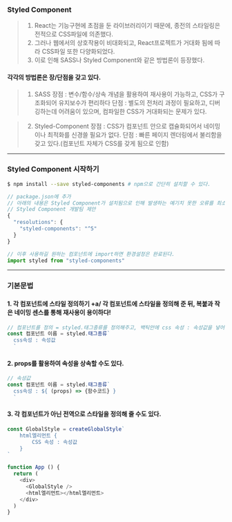 ### Styled Component

> 1. React는 기능구현에 초점을 둔 라이브러리이기 때문에, 종전의 스타일링은 전적으로 CSS파일에 의존했다.
> 2. 그러나 웹에서의 상호작용이 비대화되고, React프로젝트가 거대화 됨에 따라 CSS파일 또한 다양화되었다.
> 3. 이로 인해 SASS나 Styled Component와 같은 방법론이 등장했다.

#### 각각의 방법론은 장/단점을 갖고 있다.
> 1. SASS
> 장점 : 변수/함수/상속 개념을 활용하여 재사용이 가능하고, CSS가 구조화되어 유지보수가 편리하다
> 단점 : 별도의 전처리 과정이 필요하고, 디버깅하는데 어려움이 있으며, 컴파일한 CSS가 거대화되는 문제가 있다.

> 2. Styled-Component
> 장점 : CSS가 컴포넌트 안으로 캡슐화되어서 네이밍이나 최적화를 신경쓸 필요가 없다.
> 단점 : 빠른 페이지 렌더링에서 불리함을 갖고 있다.(컴포넌트 자체가 CSS를 갖게 됨으로 인함)

---

### Styled Component 시작하기

```bash
$ npm install --save styled-components # npm으로 간단히 설치할 수 있다.
```
```javascript
// package.json에 추가
// 아래의 내용은 Styled Component가 설치됨으로 인해 발생하는 예기치 못한 오류를 최소화한다.
// Styled Component 개발팀 제안
{
  "resolutions": {
    "styled-components": "^5"
  }
}
```
```javascript
// 이후 사용하길 원하는 컴포넌트에 import하면 환경설정은 완료된다.
import styled from "styled-components"
```

---

### 기본문법

#### 1. 각 컴포넌트에 스타일 정의하기 +a/ 각 컴포넌트에 스타일을 정의해 준 뒤, 복붙과 작은 네이밍 센스를 통해 재사용이 용이하다!

```javascript
// 컴포넌트를 정의 = styled.태그종류를 정의해주고, 백틱안에 css 속성 : 속성값을 넣어주기!
const 컴포넌트 이름 = styled.태그종류`
  css속성 : 속성값
  `
```

#### 2. props를 활용하여 속성을 상속할 수도 있다.

```javascript
// 속성값
const 컴포넌트 이름 = styled.태그종류`
  css속성 : ${ (props) => {함수코드} }
  `
```

#### 3. 각 컴포넌트가 아닌 전역으로 스타일을 정의해 줄 수도 있다.
```javascript
const GlobalStyle = createGlobalStyle`
	html엘리먼트 {
		CSS 속성 : 속성값
	}
`

function App () {
  return (
    <div>
      <GlobalStyle />
      <html엘리먼트></html엘리먼트>
    </div>
  )
}
```
